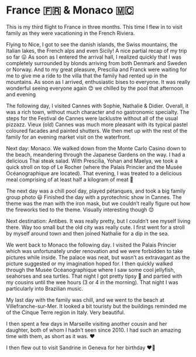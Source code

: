 # France 🇫🇷  & Monaco 🇲🇨

This is my third flight to France in three months. This time I flew in to visit family as they were vacationing in the French Riviera.

Flying to Nice, I got to see the danish islands, the Swiss mountains, the Italian lakes, the French alps and even Sicily! A nice partial recap of my trip so far 😛 As soon as I entered the arrival hall, I realized quickly that I was completely surrounded by blonds arriving from both Denmark and Sweden or Norway. And to my great pleasure, Prescilia and Franck were waiting for me to give me a ride to the villa that the family had rented up in the mountains. As soon as I arrived, enthusiastic bises to everyone. It was really wonderful seeing everyone again 😊 we chilled by the pool that afternoon and evening

The following day, I visited Cannes with Sophie, Nathalie & Didier. Overall, it was a rich town, without much character and no gastronomic specialty. The steps for the Festival de Cannes were lacklustre without all of the usual pizzazz. Vieux (old) Cannes was much more pleasant with its typical pastel coloured facades and painted shutters. We then met up with the rest of the family for an evening market visit on the waterfront.

Next day: Monaco. We walked down from the Monte Carlo Casino down to the beach, meandering through the Japanese Gardens on the way. I had a delicious Thai steak salad. With Prescilia, Yohan and Maelya, we took a quick stroll on top of Le Rocher (where the Palais Princier and the Musée Océanographique are located). That evening, I was treated to a delicious meal comprising of at least half a kilogram of meat 🤤

The next day was a chill pool day, played pétanques, and took a big family group photo 😃 Finished the day with a pyrotechnic show in Cannes. The theme was the man with the iron mask, but we couldn’t really figure out how the fireworks tied to the theme. Visually interesting though 😊 

Next destination: Antibes. It was really pretty, but I couldn’t see myself living there. Way too small but the old city was really cute. I first went for a stroll by myself around town and then joined Nathalie for a dip in the sea.

We went back to Monaco the following day. I visited the Palais Princier which was unfortunately under renovation and we were forbidden to take pictures while inside. The palace was neat, but wasn’t as extravagant as the picture suggested or my imagination hoped for. I then quickly walked through the Musée Océanographique where I saw some cool jellyfish, seahorses and sea turtles. That night I got pretty tipsy 🙈 and partied with my cousins until the wee hours (3 or 4 in the morning). That night I was particularly into Brazilian music. 

My last day with the family was chill, and we went to the beach at Villefranche-sur-Mer. It looked a bit touristy but the buildings reminded me of the Cinque Terre region in Italy. Very beautiful.

I then spent a few days in Marseille visiting another cousin and her daughter, both of whom I hadn’t seen since 2010. I had such an amazing time with them, as short as it was. ❤️

I then flew out to visit Sandrine in Geneva for her birthday ❤️🥳
